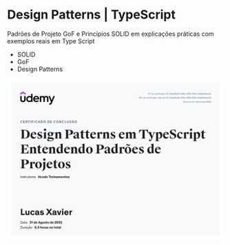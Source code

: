 # Design Patterns | TypeScript

Padrões de Projeto GoF e Princípios SOLID em explicações práticas com exemplos reais em Type Script

- SOLID
- GoF
- Design Patterns

<img src="./design-patterns-ts.jpg" alt="Certificado"/>
